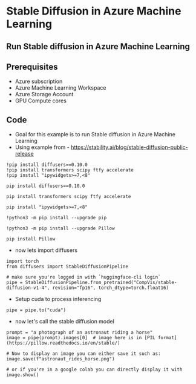 # Stable Diffusion in Azure Machine Learning

## Run Stable diffusion in Azure Machine Learning

## Prerequisites

- Azure subscription
- Azure Machine Learning Workspace
- Azure Storage Account
- GPU Compute cores

## Code

- Goal for this example is to run Stable diffusion in Azure Machine Learning
- Using example from - https://stability.ai/blog/stable-diffusion-public-release

```
!pip install diffusers==0.10.0
!pip install transformers scipy ftfy accelerate
!pip install "ipywidgets>=7,<8"
```

```
pip install diffusers==0.10.0
```

```
pip install transformers scipy ftfy accelerate
```

```
pip install "ipywidgets>=7,<8"
```

```
!python3 -m pip install --upgrade pip
```

```
!python3 -m pip install --upgrade Pillow
```

```
pip install Pillow
```

- now lets import diffusers

```
import torch
from diffusers import StableDiffusionPipeline

# make sure you're logged in with `huggingface-cli login`
pipe = StableDiffusionPipeline.from_pretrained("CompVis/stable-diffusion-v1-4", revision="fp16", torch_dtype=torch.float16)  
```

- Setup cuda to process inferencing

```
pipe = pipe.to("cuda")
```

- now let's call the stable diffusion model

```
prompt = "a photograph of an astronaut riding a horse"
image = pipe(prompt).images[0]  # image here is in [PIL format](https://pillow.readthedocs.io/en/stable/)

# Now to display an image you can either save it such as:
image.save(f"astronaut_rides_horse.png")

# or if you're in a google colab you can directly display it with 
image.show()
```

